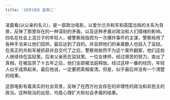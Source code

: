 ```yaml
---
title: '10月18日 星期二'
---
```


凌晨看(以父亲的名义)，是一部政治电影，以爱尔兰共和军和英国当局的关系为背景，反映了那里存在的一种深刻的矛盾，以及这种矛盾对政治和人们情绪的影响。四名在社会上混日子的年轻人，被警察局指控为一次爆炸事件的主谋，警察局用了各种手法来让他们招供，最后达到了目的。并且把他们的亲属数人也投入了监狱。在真正的共和军被抓获并且交代了之后，警察局依然不为这个案件翻案，他们这些人继续待在监狱里。后来父亲死在监狱里。一位女律师，经过艰苦的努力，查出了真相，在被监禁了十五年之后，他们全部被法庭释放。经过这样一番的经历，年轻人似乎成熟起来，最后他说，一定要把真相查清。但是，似乎最后并没有一个清楚的结果。

这部电影有着真实的社会背景，反映了在西方社会存在的非理性的政治和非民主的政治。这种政治的出现，均是心理扩大和社会矛盾的结果。

